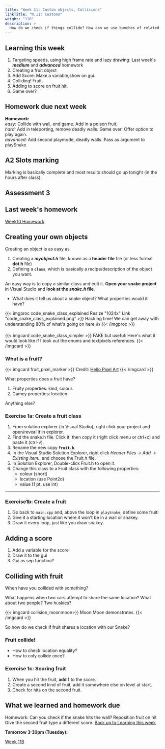 ```yaml
---
title: "Week 11: Custom objects, Collisions"
linkTitle: "W.11: Customs"
weight: "110"
description: >
  How do we check if things collide? How can we use bunches of related objects easily? How do we add more screens to our game?
---
```


## Learning this week

1. Targeting speeds, using high frame rate and lazy drawing: Last week's _**medium**_ and **_advanced_** homework
2. Creating a fruit object
4. Add Score: Make a variable,show on gui.
5. Colliding! Fruit.
6. Adding to score on fruit hit.
7. Game over?

## Homework due next week  

**Homework:**  
_easy:_ Collide with wall, end game. Add in a poison fruit.  
_hard:_ Add in teleporting, remove deadly walls. Game over: Offer option to play again.  
_advanced:_ Add second playmode, deadly walls. Pass as argument to playSnake.  

## A2 Slots marking

Marking is basically complete and most results should go up tonight (in the hours after class).

## Assessment 3

## Last week's homework

<a class="btn btn-lg btn-primary mr-3 mb-4" href="../week10b/#homework" target="_blank">Week10 Homework<i class="fas fa-arrow-alt-circle-right ml-2"></i></a>

## Creating your own objects

Creating an object is as easy as   
1. Creating a _**myobject.h**_ file, known as a **header file** file (or less formal **dot h** file)  
2. Defining a **`class`**, which is basically a recipe/description of the object you want.   

An easy way is to copy a similar class and edit it. **Open your snake project** in Visual Studio and **look at the _snake.h_ file**.

* What does it tell us about a snake object? What properties would it have?

{{< imgproc code_snake_class_explained Resize "1024x" Link "code_snake_class_explained.png" >}}
Hacking time! We can get away with understanding 80% of what's going on here 👍
{{< /imgproc >}}

{{< imgcard code_snake_class_simpler >}}
FAKE but useful: Here's what it would look like if I took out the enums and textpixels references.
{{< /imgcard >}}

### What is a fruit?

{{< imgcard fruit_pixel_marker >}}
Credit: <a href="https://www.youtube.com/watch?v=xCX7NyfY_Gg">Hello Pixel Art</a>
{{< /imgcard >}}

What properties does a fruit have? 
1. Fruity properties: kind, colour.
2. Gamey properties: location

Anything else?


### Exercise 1a: Create a fruit class

1. From solution explorer (in Visual Studio), right click your project and open/reveal it in explorer.
2. Find the snake.h file. Click it, then copy it (right click menu or ctrl+c) and paste it (ctrl-v).
3. Rename the new copy **`Fruit.h`**.
4. In the Visual Studio Solution Explorer, right click _Header Files -> Add -> Existing item.._ and choose the Fruit.h file.
5. In Solution Explorer, Double-click Fruit.h to open it.
6. Change this class to a Fruit class with the following properties:
   - colour (short)
   - location (use Point2d)
   - value (1 pt, use int)
---

### Exercise1b: Create a fruit

1. Go back to `main.cpp` and, above the loop in `playSnake`, define some fruit! 
2. Give it a starting location where it won't be in a wall or snakey.
3. Draw it every loop, just like you draw snakey.

## Adding a score

1. Add a variable for the score
2. Draw it to the gui
3. Gui as sep function?

## Colliding with fruit

When have you collided with something? 

What happens when two cars attempt to share the same location?
What about two people? Two huskies?

{{< imgcard collision_moonmoon>}}
Moon Moon demonstrates.
{{< /imgcard >}}

So how do we check if fruit shares a location with our Snake?

### Fruit collide!

* How to check location equality?
* How to only collide once?

### Exercise 1c: Scoring fruit

1. When you hit the fruit, **add 1** to the score.
2. Create a second kind of fruit, add it somewhere else on level at start.
3. Check for hits on the second fruit.


## What we learned and homework due
Homework: Can you check if the snake hits the wall?
Reposition fruit on hit
Give the second fruit type a different score.
<a class="btn btn-lg btn-primary mr-3 mb-4" href="#learning-this-week" target="_blank">Back up to Learning this week<i class="fas fa-arrow-alt-circle-right ml-2"></i></a>

**Tomorrow 3:30pm (Tuesday):**

<a class="btn btn-lg btn-primary mr-3 mb-4" href="../week11b" target="_blank">Week 11B<i class="fas fa-arrow-alt-circle-right ml-2"></i></a>
